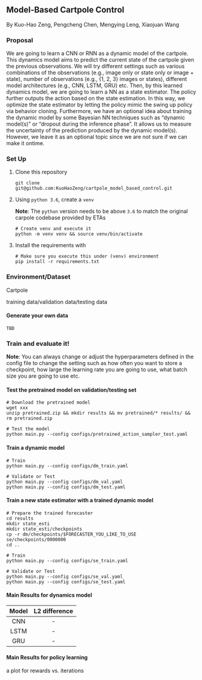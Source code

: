 ## Model-Based Cartpole Control

By Kuo-Hao Zeng, Pengcheng Chen, Mengying Leng, Xiaojuan Wang

### **Proposal**

We are going to learn a CNN or RNN as a dynamic model of the cartpole. This dynamics model aims to predict the current state of the cartpole given the previous observations. We will try different settings such as various combinations of the observations (e.g., image only or state only or image + state), number of observations (e.g., {1, 2, 3} images or states), different model architectures (e.g., CNN, LSTM, GRU) etc. Then, by this learned dynamics model, we are going to learn a NN as a state estimator. The policy further outputs the action based on the state estimation. In this way, we optimize the state estimator by letting the policy mimic the swing up policy via behavior cloning. Furthermore, we have an optional idea about training the dynamic model by some Bayesian NN techniques such as “dynamic model(s)” or “dropout during the inference phase”. It allows us to measure the uncertainty of the prediction produced by the dynamic model(s). However, we leave it as an optional topic since we are not sure if we can make it ontime.

### Set Up

1. Clone this repository

   ```
   git clone git@github.com:KuoHaoZeng/cartpole_model_based_control.git
   ```
   
4. Using `python 3.6`, create a `venv`

   **Note**: The `python` version needs to be above `3.6` to match the original carpole codebase provided by ETAs
   
   ```
   # Create venv and execute it
   python -m venv venv && source venv/bin/activate
   ```
   
4. Install the requirements with

   ```
   # Make sure you execute this under (venv) environment
   pip install -r requirements.txt
   ```

### Environment/Dataset

Cartpole

training data/validation data/testing data

#### Generate your own data

```
TBD
```

### Train and evaluate it!

**Note**: You can always change or adjust the hyperparameters defined in the config file to change the setting such as how often you want to store a checkpoint, how large the learning rate you are going to use, what batch size you are going to use etc.

#### Test the pretrained model on validation/testing set

```
# Download the pretrained model
wget xxx
unzip pretrained.zip && mkdir results && mv pretrained/* results/ && rm pretrained.zip

# Test the model
python main.py --config configs/pretrained_action_sampler_test.yaml
```

#### Train a dynamic model

```
# Train
python main.py --config configs/dm_train.yaml

# Validate or Test
python main.py --config configs/dm_val.yaml
python main.py --config configs/dm_test.yaml
```

#### Train a new state estimator with a trained dynamic model

```
# Prepare the trained forecaster
cd results
mkdir state_esti
mkdir state_esti/checkpoints
cp -r dm/checkpoints/$FORECASTER_YOU_LIKE_TO_USE se/checkpoints/0000000
cd ..

# Train
python main.py --config configs/se_train.yaml

# Validate or Test
python main.py --config configs/se_val.yaml
python main.py --config configs/se_test.yaml
```

#### Main Results for dynamics model

| Model  | L2 difference |
| :-------------: | :-------------: |
| CNN | - |
| LSTM | - |
| GRU | - |

#### Main Results for policy learning

a plot for rewards vs. iterations